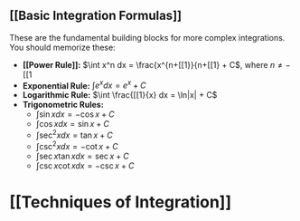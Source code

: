 ## [[Basic Integration Formulas]] 
These are the fundamental building blocks for more complex integrations.  You should memorize these:

* **[[Power Rule]]:** $\int x^n dx = \frac{x^{n+[[1}}{n+[[1} + C$, where $n \neq -[[1$
* **Exponential Rule:** $\int e^x dx = e^x + C$
* **Logarithmic Rule:** $\int \frac{[[1}{x} dx = \ln|x| + C$
* **Trigonometric Rules:**
    * $\int \sin x dx = -\cos x + C$
    * $\int \cos x dx = \sin x + C$
    * $\int \sec^2 x dx = \tan x + C$
    * $\int \csc^2 x dx = -\cot x + C$
    * $\int \sec x \tan x dx = \sec x + C$
    * $\int \csc x \cot x dx = -\csc x + C$

# [[Techniques of Integration]]